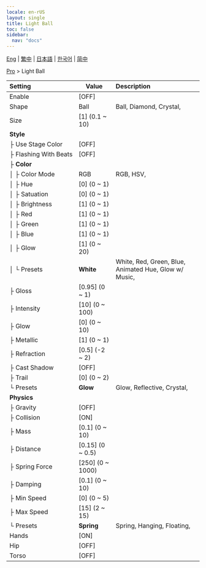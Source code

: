 ```yaml
---
locale: en-rUS
layout: single
title: Light Ball
toc: false
sidebar:
  nav: "docs"
---
```

[Eng](/dancexr/menu/2025.4/actor/light_ball) | [繁中](/tw/dancexr/menu/2025.4/actor/light_ball) | [日本語](/jp/dancexr/menu/2025.4/actor/light_ball) | [한국어](/kr/dancexr/menu/2025.4/actor/light_ball) | [简中](/zh/dancexr/menu/2025.4/actor/light_ball)

[Pro](../menu#Pro) > Light Ball



| Setting | Value | Description |
| :--- | --- | :--- |
|<nobr>Enable</nobr>| [OFF] | 
|<nobr>Shape</nobr>| Ball | Ball, Diamond, Crystal, 
|<nobr>Size</nobr>| [1] (0.1 ~ 10) | 
|<nobr><b>Style</b></nobr>| | 
|<nobr>├&nbsp;Use Stage Color</nobr>| [OFF] | 
|<nobr>├&nbsp;Flashing With Beats</nobr>| [OFF] | 
|<nobr>├&nbsp;<b>Color</b></nobr>| | 
|<nobr>│&nbsp;├&nbsp;Color Mode</nobr>| RGB | RGB, HSV, 
|<nobr>│&nbsp;├&nbsp;Hue</nobr>| [0] (0 ~ 1) | 
|<nobr>│&nbsp;├&nbsp;Satuation</nobr>| [0] (0 ~ 1) | 
|<nobr>│&nbsp;├&nbsp;Brightness</nobr>| [1] (0 ~ 1) | 
|<nobr>│&nbsp;├&nbsp;Red</nobr>| [1] (0 ~ 1) | 
|<nobr>│&nbsp;├&nbsp;Green</nobr>| [1] (0 ~ 1) | 
|<nobr>│&nbsp;├&nbsp;Blue</nobr>| [1] (0 ~ 1) | 
|<nobr>│&nbsp;├&nbsp;Glow</nobr>| [1] (0 ~ 20) | 
|<nobr>│&nbsp;└&nbsp;Presets</nobr>| **White** | White, Red, Green, Blue, Animated Hue, Glow w/ Music,  |
|<nobr>├&nbsp;Gloss</nobr>| [0.95] (0 ~ 1) | 
|<nobr>├&nbsp;Intensity</nobr>| [10] (0 ~ 100) | 
|<nobr>├&nbsp;Glow</nobr>| [0] (0 ~ 10) | 
|<nobr>├&nbsp;Metallic</nobr>| [1] (0 ~ 1) | 
|<nobr>├&nbsp;Refraction</nobr>| [0.5] (-2 ~ 2) | 
|<nobr>├&nbsp;Cast Shadow</nobr>| [OFF] | 
|<nobr>├&nbsp;Trail</nobr>| [0] (0 ~ 2) | 
|<nobr>└&nbsp;Presets</nobr>| **Glow** | Glow, Reflective, Crystal,  |
|<nobr><b>Physics</b></nobr>| | 
|<nobr>├&nbsp;Gravity</nobr>| [OFF] | 
|<nobr>├&nbsp;Collision</nobr>| [ON] | 
|<nobr>├&nbsp;Mass</nobr>| [0.1] (0 ~ 10) | 
|<nobr>├&nbsp;Distance</nobr>| [0.15] (0 ~ 0.5) | 
|<nobr>├&nbsp;Spring Force</nobr>| [250] (0 ~ 1000) | 
|<nobr>├&nbsp;Damping</nobr>| [0.1] (0 ~ 10) | 
|<nobr>├&nbsp;Min Speed</nobr>| [0] (0 ~ 5) | 
|<nobr>├&nbsp;Max Speed</nobr>| [15] (2 ~ 15) | 
|<nobr>└&nbsp;Presets</nobr>| **Spring** | Spring, Hanging, Floating,  |
|<nobr>Hands</nobr>| [ON] | 
|<nobr>Hip</nobr>| [OFF] | 
|<nobr>Torso</nobr>| [OFF] | 
